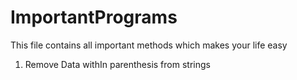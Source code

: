# ImportantPrograms

This file contains all important methods which makes your life easy
1. Remove Data withIn parenthesis from strings

